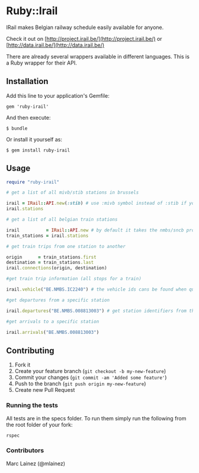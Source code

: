 # Ruby::Irail

IRail makes Belgian railway schedule easily available for anyone.

Check it out on [http://project.irail.be/](http://project.irail.be/) or [http://data.irail.be/](http://data.irail.be/)

There are already several wrappers available in different languages. This is a Ruby wrapper for their API.

## Installation

Add this line to your application's Gemfile:

    gem 'ruby-irail'

And then execute:

    $ bundle

Or install it yourself as:

    $ gem install ruby-irail

## Usage

```ruby
require "ruby-irail"

# get a list of all mivb/stib stations in brussels

irail = IRail::API.new(:stib) # use :mivb symbol instead of :stib if you want
irail.stations

# get a list of all belgian train stations

irail          = IRail::API.new # by default it takes the nmbs/sncb provider but you can also use :sncb or :nmbs symbols
train_stations = irail.stations

# get train trips from one station to another

origin      = train_stations.first
destination = train_stations.last
irail.connections(origin, destination)

#get train trip information (all stops for a train)

irail.vehicle("BE.NMBS.IC2240") # the vehicle ids cans be found when querying for a connection

#get departures from a specific station

irail.departures("BE.NMBS.008813003") # get station identifiers from the stations call

#get arrivals to a specific station

irail.arrivals("BE.NMBS.008813003")
```

## Contributing

1. Fork it
2. Create your feature branch (`git checkout -b my-new-feature`)
3. Commit your changes (`git commit -am 'Added some feature'`)
4. Push to the branch (`git push origin my-new-feature`)
5. Create new Pull Request

### Running the tests

All tests are in the specs folder. To run them simply run the following from the root folder of your fork:

```ruby
rspec
```

### Contributors

Marc Lainez (@mlainez)
